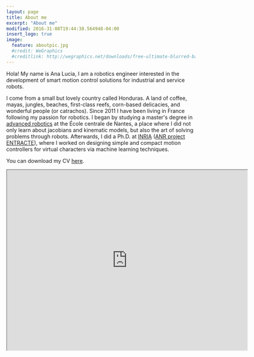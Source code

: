 ```yaml
---
layout: page
title: About me
excerpt: "About me"
modified: 2016-31-08T19:44:38.564948-04:00
insert_logo: true
image:
  feature: aboutpic.jpg
  #credit: WeGraphics
  #creditlink: http://wegraphics.net/downloads/free-ultimate-blurred-background-pack/
---
```


Hola! My name is Ana Lucia, I am a robotics engineer interested in the development of smart motion control solutions for industrial and service robots.

I come from a small but lovely country called Honduras. A land of coffee, mayas, jungles, beaches, first-class reefs, corn-based delicacies, and wonderful people (or catrachos). 
Since 2011 I have been living in France following my passion for robotics. I began by studying a master's degree in [advanced robotics](http://masteraria.irccyn.ec-nantes.fr/index.php/presentation-roba-en) at the École centrale de Nantes, a place where I did not only learn about jacobians and kinematic models, but also the art of solving problems through robots.
Afterwards, I did a Ph.D. at [INRIA](http://www.inria.fr/en/centre/rennes) ([ANR project ENTRACTE](http://homepages.laas.fr/nmansard/entracte/index.php?n=Main.HomePage)), where I worked on designing simple and compact motion controllers for virtual characters via machine learning techniques.


You can download my CV [here](/share/ALCR__cv_EN.pdf).

<iframe src="https://www.google.com/maps/d/u/0/embed?mid=17PEVTE55f01ViOoxnm46z_7eCP4" width="640" height="480"></iframe>




